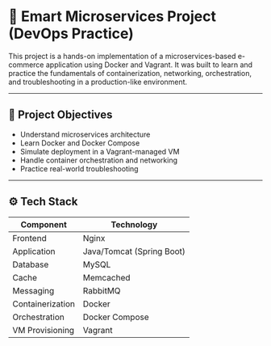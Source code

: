 # 🛒 Emart Microservices Project (DevOps Practice)

This project is a hands-on implementation of a microservices-based e-commerce application using Docker and Vagrant. It was built to learn and practice the fundamentals of containerization, networking, orchestration, and troubleshooting in a production-like environment.

---

## 📌 Project Objectives

- Understand microservices architecture
- Learn Docker and Docker Compose
- Simulate deployment in a Vagrant-managed VM
- Handle container orchestration and networking
- Practice real-world troubleshooting

---

## ⚙️ Tech Stack

| Component     | Technology       |
|---------------|------------------|
| Frontend      | Nginx            |
| Application   | Java/Tomcat (Spring Boot) |
| Database      | MySQL            |
| Cache         | Memcached        |
| Messaging     | RabbitMQ         |
| Containerization | Docker         |
| Orchestration | Docker Compose   |
| VM Provisioning | Vagrant        |

